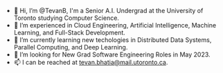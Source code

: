 - 👋 Hi, I’m @TevanB, I'm a Senior A.I. Undergrad at the University of Toronto studying Computer Science.
- 👀 I’m experienced in Cloud Engineering, Artificial Intelligence, Machine Learning, and Full-Stack Development.
- 🌱 I’m currently learning new techologies in Distributed Data Systems, Parallel Computing, and Deep Learning.
- 💞️ I’m looking for New Grad Software Engineering Roles in May 2023.
- 📫 I can be reached at tevan.bhatia@mail.utoronto.ca.

<!---
TevanB/TevanB is a ✨ special ✨ repository because its `README.md` (this file) appears on your GitHub profile.
You can click the Preview link to take a look at your changes.
--->
